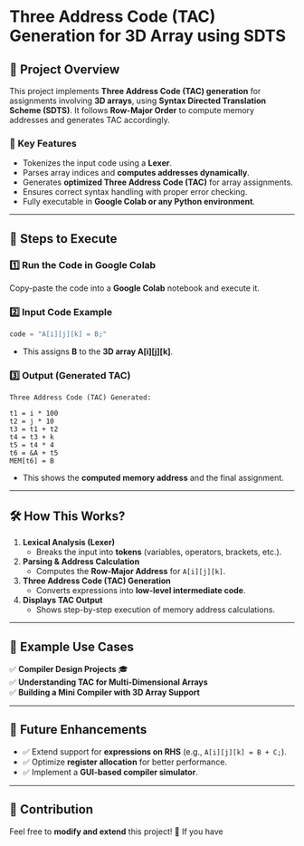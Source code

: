 # **Three Address Code (TAC) Generation for 3D Array using SDTS**  

## **📌 Project Overview**  
This project implements **Three Address Code (TAC) generation** for assignments involving **3D arrays**, using **Syntax Directed Translation Scheme (SDTS)**. It follows **Row-Major Order** to compute memory addresses and generates TAC accordingly.  

### **🔹 Key Features**  
- Tokenizes the input code using a **Lexer**.  
- Parses array indices and **computes addresses dynamically**.  
- Generates **optimized Three Address Code (TAC)** for array assignments.  
- Ensures correct syntax handling with proper error checking.  
- Fully executable in **Google Colab or any Python environment**.  

---

## **🚀 Steps to Execute**  

### **1️⃣ Run the Code in Google Colab**
Copy-paste the code into a **Google Colab** notebook and execute it.  

### **2️⃣ Input Code Example**
```python
code = "A[i][j][k] = B;"
```
- This assigns **B** to the **3D array A[i][j][k]**.  

### **3️⃣ Output (Generated TAC)**
```
Three Address Code (TAC) Generated:

t1 = i * 100
t2 = j * 10
t3 = t1 + t2
t4 = t3 + k
t5 = t4 * 4
t6 = &A + t5
MEM[t6] = B
```
- This shows the **computed memory address** and the final assignment.

---

## **🛠️ How This Works?**
1. **Lexical Analysis (Lexer)**  
   - Breaks the input into **tokens** (variables, operators, brackets, etc.).  
2. **Parsing & Address Calculation**  
   - Computes the **Row-Major Address** for `A[i][j][k]`.  
3. **Three Address Code (TAC) Generation**  
   - Converts expressions into **low-level intermediate code**.  
4. **Displays TAC Output**  
   - Shows step-by-step execution of memory address calculations.  

---

## **📌 Example Use Cases**  
✅ **Compiler Design Projects** 🎓  
✅ **Understanding TAC for Multi-Dimensional Arrays**  
✅ **Building a Mini Compiler with 3D Array Support**  

---

## **📩 Future Enhancements**  
- ✅ Extend support for **expressions on RHS** (e.g., `A[i][j][k] = B + C;`).  
- ✅ Optimize **register allocation** for better performance.  
- ✅ Implement a **GUI-based compiler simulator**.  

---

## **🤝 Contribution**  
Feel free to **modify and extend** this project! 🎉 If you have
